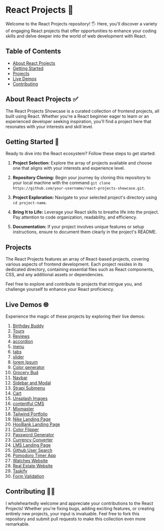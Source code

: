 # React Projects 🚀

Welcome to the React Projects repository! 🖐️ Here, you'll discover a variety of engaging React projects that offer opportunities to enhance your coding skills and delve deeper into the world of web development with React.

## Table of Contents

- [About React Projects](#about-react-projects)
- [Getting Started](#getting-started)
- [Projects](#projects)
- [Live Demos](#live-demos)
- [Contributing](#contributing)

## About React Projects ✅

The React Projects Showcase is a curated collection of frontend projects, all built using React. Whether you're a React beginner eager to learn or an experienced developer seeking inspiration, you'll find a project here that resonates with your interests and skill level.

## Getting Started 📝

Ready to dive into the React ecosystem? Follow these steps to get started:

1. **Project Selection:** Explore the array of projects available and choose one that aligns with your interests and experience level.

2. **Repository Cloning:** Begin your journey by cloning this repository to your local machine with the command `git clone https://github.com/your-username/react-projects-showcase.git`.

3. **Project Exploration:** Navigate to your selected project's directory using `cd project-name`.

4. **Bring It to Life:** Leverage your React skills to breathe life into the project. Pay attention to code organization, readability, and efficiency.

5. **Documentation:** If your project involves unique features or setup instructions, ensure to document them clearly in the project's README.

## Projects

The React Projects features an array of React-based projects, covering various aspects of frontend development. Each project resides in its dedicated directory, containing essential files such as React components, CSS, and any additional assets or dependencies.

Feel free to explore and contribute to projects that intrigue you, and challenge yourself to enhance your React proficiency.

## Live Demos 🌐

Experience the magic of these projects by exploring their live demos:

1. [Birthday Buddy](https://react-01-birthday-buddy.netlify.app)
2. [Tours](https://react-02-tourss.netlify.app)
3. [Reviews](https://react-03-reviewss.netlify.app)
4. [accordion](https://react-04-accordions.netlify.app)
5. [menu](https://react-05-menus.netlify.app)
6. [tabs](https://react-06-tabss.netlify.app)
7. [slider](https://react-07-sliders.netlify.app)
8. [lorem Ipsum](https://react-08-lorem-ipsums.netlify.app)
9. [Color generator](https://react-09-color-generators.netlify.app)
10. [Grocery Bud](https://react-10-grocery-buds.netlify.app)
11. [Navbar](https://react-11-navbars.netlify.app)
12. [Sidebar and Modal](https://react-12-sidebars.netlify.app)
13. [Strapi Submenu](https://react-13-strapi-submenus.netlify.app)
14. [Cart](https://react-14-carts.netlify.app)
15. [Unsplash Images](https://react-15-unsplash-images.netlify.app)
16. [contentful CMS](https://react-16-contentful-cmss.netlify.app)
17. [Mixmaster](https://react-17-mixmaster.netlify.app)
18. [Tailwind Portfolio](https://react-18-tailwind-portfolio.netlify.app)
19. [Nike Landing Page](https://react-19-nike-landing-page.netlify.app)
20. [HooBank Landing Page](https://react-20-hoobank-landing-page.netlify.app)
21. [Color Flipper](https://react-21-color-flipper.netlify.app)
22. [Password Generator](https://react-22-password-generator.netlify.app)
23. [Currency Converter](https://react-23-currency-converter.netlify.app)
24. [LMS Landing Page](https://react-24-lms-landing-page.netlify.app)
25. [Github User Search](https://react-25-github-user-search.netlify.app)
26. [Pomodoro Timer App](https://react-26-pomodoro-timer-app.netlify.app)
27. [Watches Website](https://react-27-watch-website.netlify.app)
28. [Real Estate Website](https://react-28-real-estate-website.netlify.app)
29. [Taskify](https://react-29-taskify-app.netlify.app)
30. [Form Validation](https://react-30-form-validation.netlify.app)

## Contributing 🥳🎉

I wholeheartedly welcome and appreciate your contributions to the React Projects! Whether you're fixing bugs, adding exciting features, or creating entirely new projects, your input is invaluable. Feel free to fork this repository and submit pull requests to make this collection even more remarkable.
